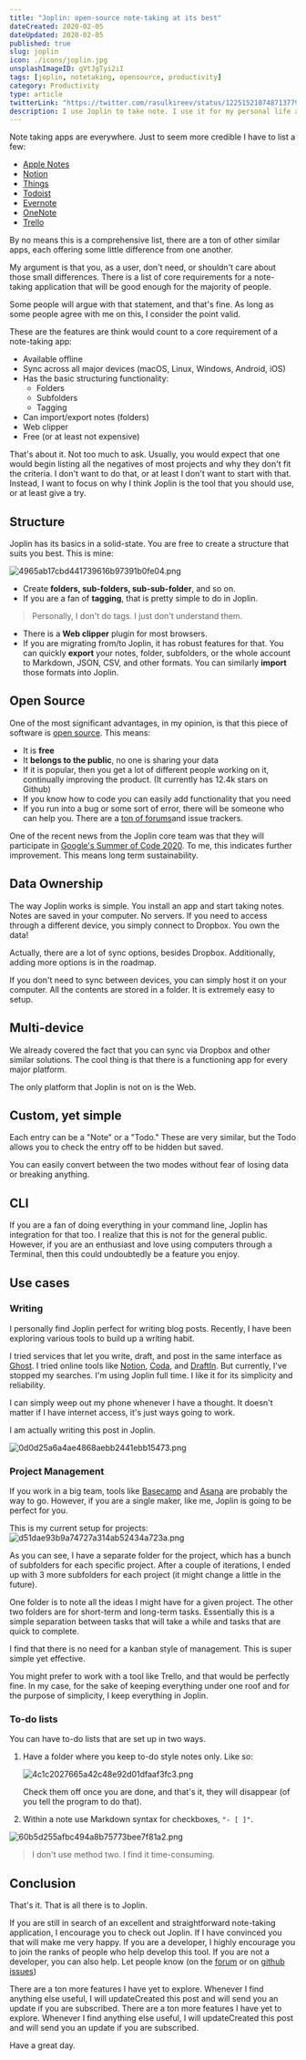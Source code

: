 ```yaml
---
title: "Joplin: open-source note-taking at its best"
dateCreated: 2020-02-05
dateUpdated: 2020-02-05
published: true
slug: joplin
icon: ./icons/joplin.jpg
unsplashImageID: gVtJgTyi2iI
tags: [joplin, notetaking, opensource, productivity]
category: Productivity
type: article
twitterLink: "https://twitter.com/rasulkireev/status/1225152107487137792"
description: I use Joplin to take note. I use it for my personal life and for my projects. This post explains why you should use it too.
---
```


Note taking apps are everywhere. Just to seem more credible I have to list a few:

* [Apple Notes](https://www.onenote.com)
* [Notion](https://notion.so)
* [Things](https://culturedcode.com/things/)
* [Todoist](https://todoist.com/)
* [Evernote](https://evernote.com)
* [OneNote](https://www.onenote.com)
* [Trello](https://trello.com)

By no means this is a comprehensive list, there are a ton of other similar apps, each offering some little difference from one another.

My argument is that you, as a user, don't need, or shouldn't care about those small differences. There is a list of core requirements for a note-taking application that will be good enough for the majority of people.

Some people will argue with that statement, and that's fine. As long as some people agree with me on this, I consider the point valid.

These are the features are think would count to a core requirement of a note-taking app:

* Available offline
* Sync across all major devices (macOS, Linux, Windows, Android, iOS)
* Has the basic structuring functionality:
  * Folders
  * Subfolders
  * Tagging
* Can import/export notes (folders)
* Web clipper
* Free (or at least not expensive)

That's about it. Not too much to ask. Usually, you would expect that one would begin listing all the negatives of most projects and why they don't fit the criteria. I don't want to do that, or at least I don't want to start with that. Instead, I want to focus on why I think Joplin is the tool that you should use, or at least give a try.

## Structure

Joplin has its basics in a solid-state. You are free to create a structure that suits you best. This is mine:

![4965ab17cbd441739616b97391b0fe04.png](https://dj-pw-static.s3.amazonaws.com/media/images/uploads/2020/02/05/ed13ecad2f-4965ab17cbd441739616b97391b0fe04.png)

* Create **folders, sub-folders, sub-sub-folder**, and so on.
* If you are a fan of **tagging**, that is pretty simple to do in Joplin.

> Personally, I don't do tags. I just don't understand them.

* There is a **Web clipper** plugin for most browsers.
* If you are migrating from/to Joplin, it has robust features for that. You can quickly **export** your notes, folder, subfolders, or the whole account to Markdown, JSON, CSV, and other formats. You can similarly **import** those formats into Joplin.

## Open Source

One of the most significant advantages, in my opinion, is that this piece of software is [open source](https://github.com/laurent22/joplin). This means:

* It is **free**
* It **belongs to the public**, no one is sharing your data
* If it is popular, then you get a lot of different people working on it, continually improving the product. (It currently has 12.4k stars on Github)
* If you know how to code you can easily add functionality that you need
* If you run into a bug or some sort of error, there will be someone who can help you. There are a [ton of forums](https://discourse.joplinapp.org/)and issue trackers.

One of the recent news from the Joplin core team was that they will participate in [Google's Summer of Code 2020](https://joplinapp.org/gsoc2020/). To me, this indicates further improvement. This means long term sustainability.

## Data Ownership

The way Joplin works is simple. You install an app and start taking notes. Notes are saved in your computer. No servers. If you need to access through a different device, you simply connect to Dropbox. You own the data!

Actually, there are a lot of sync options, besides Dropbox. Additionally, adding more options is in the roadmap.

If you don't need to sync between devices, you can simply host it on your computer. All the contents are stored in a folder. It is extremely easy to setup.

## Multi-device

We already covered the fact that you can sync via Dropbox and other similar solutions. The cool thing is that there is a functioning app for every major platform.

The only platform that Joplin is not on is the Web.

## Custom, yet simple

Each entry can be a "Note" or a "Todo." These are very similar, but the Todo allows you to check the entry off to be hidden but saved.

You can easily convert between the two modes without fear of losing data or breaking anything.

## CLI

If you are a fan of doing everything in your command line, Joplin has integration for that too. I realize that this is not for the general public. However, if you are an enthusiast and love using computers through a Terminal, then this could undoubtedly be a feature you enjoy.

## Use cases

### Writing

I personally find Joplin perfect for writing blog posts. Recently, I have been exploring various tools to build up a writing habit.

I tried services that let you write, draft, and post in the same interface as [Ghost](https://ghost.org/). I tried online tools like [Notion](https://notion.so), [Coda](https://coda.io/welcome), and [DraftIn](https://draftin.com/). But currently, I've stopped my searches. I'm using Joplin full time. I like it for its simplicity and reliability.

I can simply weep out my phone whenever I have a thought. It doesn't matter if I have internet access, it's just ways going to work.

I am actually writing this post in Joplin.

![0d0d25a6a4ae4868aebb2441ebb15473.png](https://dj-pw-static.s3.amazonaws.com/media/images/uploads/2020/02/05/5fc2a3b6d8-0d0d25a6a4ae4868aebb2441ebb15473.png)

### Project Management

If you work in a big team, tools like [Basecamp](https://basecamp.com/) and [Asana](https://asana.com) are probably the way to go. However, if you are a single maker, like me, Joplin is going to be perfect for you.

This is my current setup for projects:
![d51dae93b9a74727a314ab52434a723a.png](https://dj-pw-static.s3.amazonaws.com/media/images/uploads/2020/02/05/a91d8b1e5e-d51dae93b9a74727a314ab52434a723a.png)

As you can see, I have a separate folder for the project, which has a bunch of subfolders for each specific project. After a couple of iterations, I ended up with 3 more subfolders for each project (it might change a little in the future).

One folder is to note all the ideas I might have for a given project. The other two folders are for short-term and long-term tasks. Essentially this is a simple separation between tasks that will take a while and tasks that are quick to complete.

I find that there is no need for a kanban style of management. This is super simple yet effective.

You might prefer to work with a tool like Trello, and that would be perfectly fine. In my case, for the sake of keeping everything under one roof and for the purpose of simplicity, I keep everything in Joplin.


### To-do lists

You can have to-do lists that are set up in two ways.

1. Have a folder where you keep to-do style notes only. Like so:

    ![4c1c2027665a42c48e92d01dfaaf3fc3.png](https://dj-pw-static.s3.amazonaws.com/media/images/uploads/2020/02/05/741ec53ef2-4c1c2027665a42c48e92d01dfaaf3fc3.png)

    Check them off once you are done, and that's it, they will disappear (of you tell the program to do that).

2. Within a note use Markdown syntax for checkboxes, `"- [ ]"`.

![60b5d255afbc494a8b75773bee7f81a2.png](https://dj-pw-static.s3.amazonaws.com/media/images/uploads/2020/02/05/52f494d835-60b5d255afbc494a8b75773bee7f81a2.png)

> I don't use method two. I find it time-consuming.


## Conclusion

That's it. That is all there is to Joplin.

If you are still in search of an excellent and straightforward note-taking application, I encourage you to check out Joplin. If I have convinced you that will make me very happy. If you are a developer, I highly encourage you to join the ranks of people who help develop this tool. If you are not a developer, you can also help. Let people know (on the [forum](https://discourse.joplinapp.org/) or on [github issues](https://github.com/laurent22/joplin/issues))

There are a ton more features I have yet to explore. Whenever I find anything else useful, I will updateCreated this post and will send you an update if you are subscribed.
There are a ton more features I have yet to explore. Whenever I find anything else useful, I will updateCreated this post and will send you an update if you are subscribed.

Have a great day.
